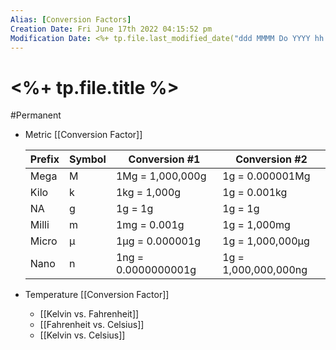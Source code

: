 ```yaml
---
Alias: [Conversion Factors]
Creation Date: Fri June 17th 2022 04:15:52 pm 
Modification Date: <%+ tp.file.last_modified_date("ddd MMMM Do YYYY hh:mm:ss a") %>
---
```

# <%+ tp.file.title %>
#Permanent

- Metric [[Conversion Factor]]

	| Prefix | Symbol | Conversion #1       | Conversion #2        |
	| ------ | ------ | ------------------- | -------------------- |
	| Mega   | M      | 1Mg = 1,000,000g    | 1g = 0.000001Mg      |
	| Kilo   | k      | 1kg = 1,000g        | 1g = 0.001kg         |
	| NA     | g      | 1g = 1g             | 1g = 1g              |
	| Milli  | m      | 1mg = 0.001g        | 1g = 1,000mg         |
	| Micro  | μ      | 1μg = 0.000001g     | 1g = 1,000,000μg     |
	| Nano   | n      | 1ng = 0.0000000001g | 1g = 1,000,000,000ng | 
- Temperature [[Conversion Factor]]
	- [[Kelvin vs. Fahrenheit]]
	- [[Fahrenheit vs. Celsius]]
	- [[Kelvin vs. Celsius]]
